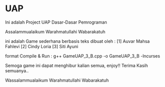 # UAP
Ini adalah Project UAP Dasar-Dasar Pemrograman

Assalammualaikum Warahmatullahi Wabarakatuh 

ini adalah Game sederhana berbasis teks
dibuat oleh : 
	[1] Auvar Mahsa Fahlevi
 	[2] Cindy Loria
 	[3] Siti Ayuni

format Compile & Run : 
  	g++ GameUAP_3_B.cpp -o GameUAP_3_B -lncurses
 
 Semoga game ini dapat menghibur kalian semua, enjoy!!
    Terima Kasih semuanya..


Wassalammualaikum Warahmatullahi Wabarakatuh
